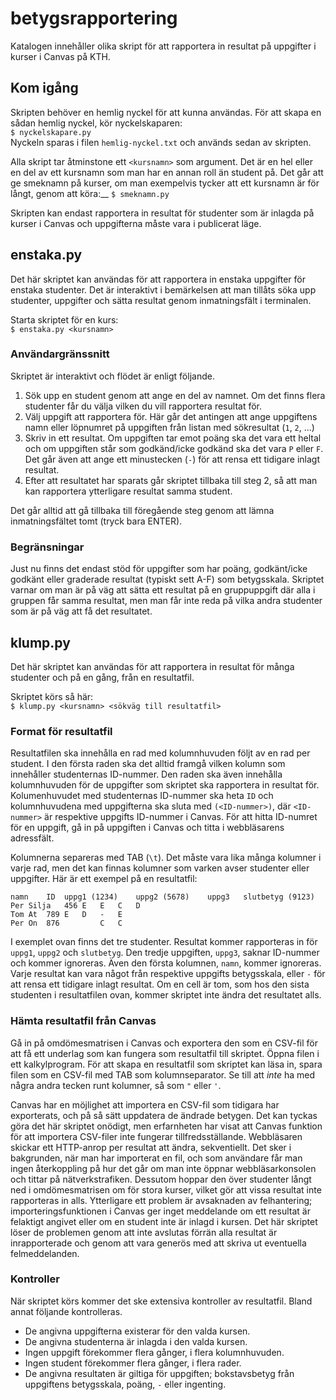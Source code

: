 # betygsrapportering
Katalogen innehåller olika skript för att rapportera in resultat på uppgifter i kurser i Canvas på KTH.

## Kom igång
Skripten behöver en hemlig nyckel för att kunna användas. För att skapa en sådan hemlig nyckel, kör nyckelskaparen:  
``$ nyckelskapare.py``  
Nyckeln sparas i filen `hemlig-nyckel.txt` och används sedan av skripten.

Alla skript tar åtminstone ett `<kursnamn>` som argument. Det är en hel eller en del av ett kursnamn som man har en annan roll än student på. Det går att ge smeknamn på kurser, om man exempelvis tycker att ett kursnamn är för långt, genom att köra:__
``$ smeknamn.py``

Skripten kan endast rapportera in resultat för studenter som är inlagda på kurser i Canvas och uppgifterna måste vara i publicerat läge.

## enstaka.py
Det här skriptet kan användas för att rapportera in enstaka uppgifter för enstaka studenter. Det är interaktivt i bemärkelsen att man tillåts söka upp studenter, uppgifter och sätta resultat genom inmatningsfält i terminalen.

Starta skriptet för en kurs:  
``$ enstaka.py <kursnamn>``

### Användargränssnitt
Skriptet är interaktivt och flödet är enligt följande.
1. Sök upp en student genom att ange en del av namnet. Om det finns flera studenter får du välja vilken du vill rapportera resultat för.
2. Välj uppgift att rapportera för. Här går det antingen att ange uppgiftens namn eller löpnumret på uppgiften från listan med sökresultat (`1`, `2`, ...)
3. Skriv in ett resultat. Om uppgiften tar emot poäng ska det vara ett heltal och om uppgiften står som godkänd/icke godkänd ska det vara `P` eller `F`. Det går även att ange ett minustecken (`-`) för att rensa ett tidigare inlagt resultat.
4. Efter att resultatet har sparats går skriptet tillbaka till steg 2, så att man kan rapportera ytterligare resultat samma student.

Det går alltid att gå tillbaka till föregående steg genom att lämna inmatningsfältet tomt (tryck bara ENTER).

### Begränsningar
Just nu finns det endast stöd för uppgifter som har poäng, godkänt/icke godkänt eller graderade resultat (typiskt sett A-F) som betygsskala. Skriptet varnar om man är på väg att sätta ett resultat på en gruppuppgift där alla i gruppen får samma resultat, men man får inte reda på vilka andra studenter som är på väg att få det resultatet.

## klump.py
Det här skriptet kan användas för att rapportera in resultat för många studenter och på en gång, från en resultatfil.

Skriptet körs så här:  
``$ klump.py <kursnamn> <sökväg till resultatfil>``

### Format för resultatfil
Resultatfilen ska innehålla en rad med kolumnhuvuden följt av en rad per student. I den första raden ska det alltid framgå vilken kolumn som innehåller studenternas ID-nummer. Den raden ska även innehålla kolumnhuvuden för de uppgifter som skriptet ska rapportera in resultat för. Kolumenhuvudet med studenternas ID-nummer ska heta `ID` och kolumnhuvudena med uppgifterna ska sluta med `(<ID-nummer>)`, där `<ID-nummer>` är respektive uppgifts ID-nummer i Canvas. För att hitta ID-numret för en uppgift, gå in på uppgiften i Canvas och titta i webbläsarens adressfält.

Kolumnerna separeras med TAB (`\t`). Det måste vara lika många kolumner i varje rad, men det kan finnas kolumner som varken avser studenter eller uppgifter. Här är ett exempel på en resultatfil:
```
namn	ID	uppg1 (1234)	uppg2 (5678)	uppg3	slutbetyg (9123)
Per Silja	456	E	E	C	D
Tom At	789	E	D	-	E
Per On	876			C	C
```
I exemplet ovan finns det tre studenter. Resultat kommer rapporteras in för `uppg1`, `uppg2` och `slutbetyg`. Den tredje uppgiften, `uppg3`, saknar ID-nummer och kommer ignoreras. Även den första kolumnen, `namn`, kommer ignoreras. Varje resultat kan vara något från respektive uppgifts betygsskala, eller `-` för att rensa ett tidigare inlagt resultat. Om en cell är tom, som hos den sista studenten i resultatfilen ovan, kommer skriptet inte ändra det resultatet alls.

### Hämta resultatfil från Canvas
Gå in på omdömesmatrisen i Canvas och exportera den som en CSV-fil för att få ett underlag som kan fungera som resultatfil till skriptet. Öppna filen i ett kalkylprogram. För att skapa en resultatfil som skriptet kan läsa in, spara filen som en CSV-fil med TAB som kolumnseparator. Se till att _inte_ ha med några andra tecken runt kolumner, så som `"` eller `'`.

Canvas har en möjlighet att importera en CSV-fil som tidigara har exporterats, och på så sätt uppdatera de ändrade betygen. Det kan tyckas göra det här skriptet onödigt, men erfarnheten har visat att Canvas funktion för att importera CSV-filer inte fungerar tillfredsställande. Webbläsaren skickar ett HTTP-anrop per resultat att ändra, sekventiellt. Det sker i bakgrunden, när man har importerat en fil, och som användare får man ingen återkoppling på hur det går om man inte öppnar webbläsarkonsolen och tittar på nätverkstrafiken. Dessutom hoppar den över studenter långt ned i omdömesmatrisen om för stora kurser, vilket gör att vissa resultat inte rapporteras in alls. Ytterligare ett problem är avsaknaden av felhantering; importeringsfunktionen i Canvas ger inget meddelande om ett resultat är felaktigt angivet eller om en student inte är inlagd i kursen. Det här skriptet löser de problemen genom att inte avslutas förrän alla resultat är inrapporterade och genom att vara generös med att skriva ut eventuella felmeddelanden.

### Kontroller
När skriptet körs kommer det ske extensiva kontroller av resultatfil. Bland annat följande kontrolleras.
* De angivna uppgifterna existerar för den valda kursen.
* De angivna studenterna är inlagda i den valda kursen.
* Ingen uppgift förekommer flera gånger, i flera kolumnhuvuden.
* Ingen student förekommer flera gånger, i flera rader.
* De angivna resultaten är giltiga för uppgiften; bokstavsbetyg från uppgiftens betygsskala, poäng, `-` eller ingenting.

